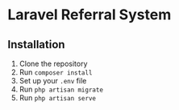 # Laravel Referral System

## Installation

1. Clone the repository
2. Run `composer install`
3. Set up your `.env` file
4. Run `php artisan migrate`
5. Run `php artisan serve`